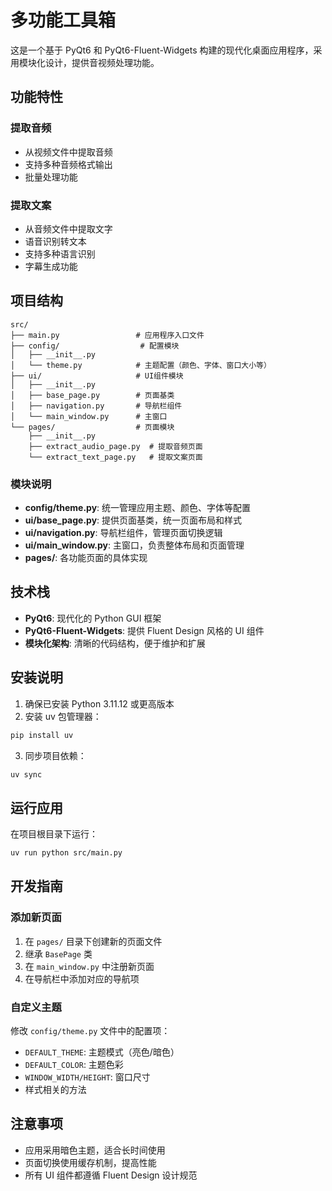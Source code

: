 # 多功能工具箱

这是一个基于 PyQt6 和 PyQt6-Fluent-Widgets 构建的现代化桌面应用程序，采用模块化设计，提供音视频处理功能。

## 功能特性

### 提取音频

- 从视频文件中提取音频
- 支持多种音频格式输出
- 批量处理功能

### 提取文案

- 从音频文件中提取文字
- 语音识别转文本
- 支持多种语言识别
- 字幕生成功能

## 项目结构

```
src/
├── main.py                 # 应用程序入口文件
├── config/                  # 配置模块
│   ├── __init__.py
│   └── theme.py            # 主题配置（颜色、字体、窗口大小等）
├── ui/                     # UI组件模块
│   ├── __init__.py
│   ├── base_page.py        # 页面基类
│   ├── navigation.py       # 导航栏组件
│   └── main_window.py      # 主窗口
└── pages/                  # 页面模块
    ├── __init__.py
    ├── extract_audio_page.py  # 提取音频页面
    └── extract_text_page.py   # 提取文案页面
```

### 模块说明

- **config/theme.py**: 统一管理应用主题、颜色、字体等配置
- **ui/base_page.py**: 提供页面基类，统一页面布局和样式
- **ui/navigation.py**: 导航栏组件，管理页面切换逻辑
- **ui/main_window.py**: 主窗口，负责整体布局和页面管理
- **pages/**: 各功能页面的具体实现

## 技术栈

- **PyQt6**: 现代化的 Python GUI 框架
- **PyQt6-Fluent-Widgets**: 提供 Fluent Design 风格的 UI 组件
- **模块化架构**: 清晰的代码结构，便于维护和扩展

## 安装说明

1. 确保已安装 Python 3.11.12 或更高版本
2. 安装 uv 包管理器：

```bash
pip install uv
```

3. 同步项目依赖：

```bash
uv sync
```

## 运行应用

在项目根目录下运行：

```bash
uv run python src/main.py
```

## 开发指南

### 添加新页面

1. 在 `pages/` 目录下创建新的页面文件
2. 继承 `BasePage` 类
3. 在 `main_window.py` 中注册新页面
4. 在导航栏中添加对应的导航项

### 自定义主题

修改 `config/theme.py` 文件中的配置项：

- `DEFAULT_THEME`: 主题模式（亮色/暗色）
- `DEFAULT_COLOR`: 主题色彩
- `WINDOW_WIDTH/HEIGHT`: 窗口尺寸
- 样式相关的方法

## 注意事项

- 应用采用暗色主题，适合长时间使用
- 页面切换使用缓存机制，提高性能
- 所有 UI 组件都遵循 Fluent Design 设计规范

